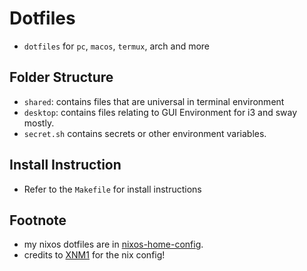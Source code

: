 # Dotfiles

- `dotfiles` for `pc`, `macos`, `termux`, arch and more

## Folder Structure

- `shared`: contains files that are universal in terminal environment
- `desktop`: contains files relating to GUI Environment for i3 and sway mostly.
- `secret.sh` contains secrets or other environment variables.

## Install Instruction

- Refer to the `Makefile` for install instructions

## Footnote

- my nixos dotfiles are in [nixos-home-config](https://www.github.com/rasibn/nixos-home-config).
- credits to [XNM1](https://github.com/XNM1/linux-nixos-hyprland-config-dotfiles) for the nix config!
